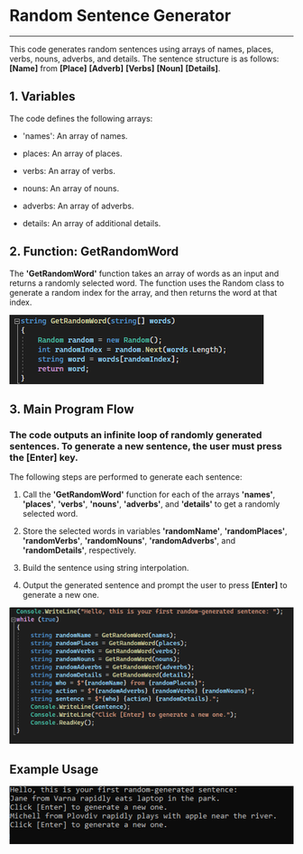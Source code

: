 # Random Sentence Generator
***

This code generates random sentences using arrays of names, places, verbs, nouns, adverbs, and details. The sentence structure is as follows: **[Name]** from **[Place]** **[Adverb]** **[Verbs]** **[Noun]** **[Details]**.

## 1. Variables

The code defines the following arrays:

- 'names': An array of names.

- places: An array of places.

- verbs: An array of verbs.

- nouns: An array of nouns.

- adverbs: An array of adverbs.

- details: An array of additional details.

## 2. Function: GetRandomWord

The **'GetRandomWord'** function takes an array of words as an input and returns a randomly selected word. The function uses the Random class to generate a random index for the array, and then returns the word at that index.

<img src="GetRandomWord.png" alt="Alt text" title="GetRandomWord">

## 3. Main Program Flow

### The code outputs an infinite loop of randomly generated sentences. To generate a new sentence, the user must press the [Enter] key.

 The following steps are performed to generate each sentence:

1. Call the **'GetRandomWord'** function for each of the arrays **'names'**, **'places'**, **'verbs'**, **'nouns'**, **'adverbs'**, and **'details'** to get a randomly selected word.

2. Store the selected words in variables **'randomName'**, **'randomPlaces'**, **'randomVerbs'**, **'randomNouns'**, **'randomAdverbs'**, and **'randomDetails'**, respectively.

3. Build the sentence using string interpolation.

4. Output the generated sentence and prompt the user to press **[Enter]** to generate a new one.

<img src="SentenceStructure.png" >

## Example Usage

<img src="Example.png">

